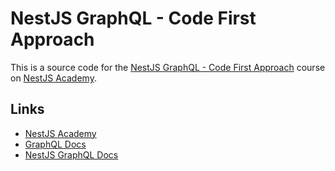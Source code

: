 # NestJS GraphQL - Code First Approach

This is a source code for the [NestJS GraphQL - Code First Approach](https://learn.nestjs.com/courses/enrolled/1860456) course on [NestJS Academy](https://learn.nestjs.com/).

## Links

- [NestJS Academy](https://learn.nestjs.com/)
- [GraphQL Docs](https://graphql.org/)
- [NestJS GraphQL Docs](https://docs.nestjs.com/graphql/quick-start)
